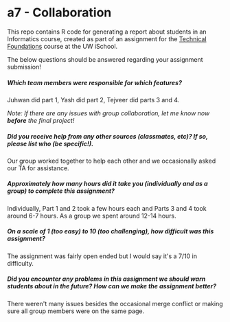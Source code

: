 # a7 - Collaboration

This repo contains R code for generating a report about students in an Informatics course, created as part of an assignment for the [Technical Foundations](https://canvas.uw.edu/courses/1100121) course at the UW iSchool.

The below questions should be answered regarding your assignment submission!

##### Which team members were responsible for which features? #####
Juhwan did part 1, Yash did part 2, Tejveer did parts 3 and 4.


_Note: If there are any issues with group collaboration, let me know now **before** the final project!_


##### Did you receive help from any other sources (classmates, etc)? If so, please list who (be specific!). #####
Our group worked together to help each other and we occasionally asked our TA for assistance. 


##### Approximately how many hours did it take you (individually and as a group) to complete this assignment? #####
Individually, Part 1 and 2 took a few hours each and Parts 3 and 4 took around 6-7 hours. As a group we spent around 12-14 hours. 


##### On a scale of 1 (too easy) to 10 (too challenging), how difficult was this assignment? #####
The assignment was fairly open ended but I would say it's a 7/10 in difficulty.


##### Did you encounter any problems in this assignment we should warn students about in the future? How can we make the assignment better? #####
There weren't many issues besides the occasional merge conflict or making sure all group members were on the same page.

